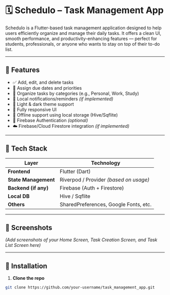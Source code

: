 # 🗓️ Schedulo – Task Management App

Schedulo is a Flutter-based task management application designed to help users efficiently organize and manage their daily tasks. It offers a clean UI, smooth performance, and productivity-enhancing features — perfect for students, professionals, or anyone who wants to stay on top of their to-do list.

---

## 🚀 Features

- ✅ Add, edit, and delete tasks
- 📅 Assign due dates and priorities
- 📂 Organize tasks by categories (e.g., Personal, Work, Study)
- 🔔 Local notifications/reminders *(if implemented)*
- 🌙 Light & dark theme support
- 📱 Fully responsive UI
- 💾 Offline support using local storage (Hive/Sqflite)
- 🔐 Firebase Authentication *(optional)*
- ☁️ Firebase/Cloud Firestore integration *(if implemented)*

---

## 🧠 Tech Stack

| Layer            | Technology         |
|------------------|--------------------|
| **Frontend**      | Flutter (Dart)     |
| **State Management** | Riverpod / Provider *(based on usage)* |
| **Backend (if any)** | Firebase (Auth + Firestore) |
| **Local DB**       | Hive / Sqflite     |
| **Others**         | SharedPreferences, Google Fonts, etc. |

---

## 📸 Screenshots

*(Add screenshots of your Home Screen, Task Creation Screen, and Task List Screen here)*

---

## 🔧 Installation

1. **Clone the repo**
```bash
git clone https://github.com/your-username/task_management_app.git
